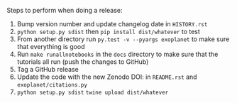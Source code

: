 Steps to perform when doing a release:

1. Bump version number and update changelog date in `HISTORY.rst`
2. `python setup.py sdist` then `pip install dist/whatever` to test
3. From another directory run `py.test -v --pyargs exoplanet` to make sure that everything is good
4. Run `make runallnotebooks` in the `docs` directory to make sure that the tutorials all run (push the changes to GitHub)
5. Tag a GitHub release
6. Update the code with the new Zenodo DOI: in `README.rst` and
   `exoplanet/citations.py`
7. `python setup.py sdist` `twine upload dist/whatever`
